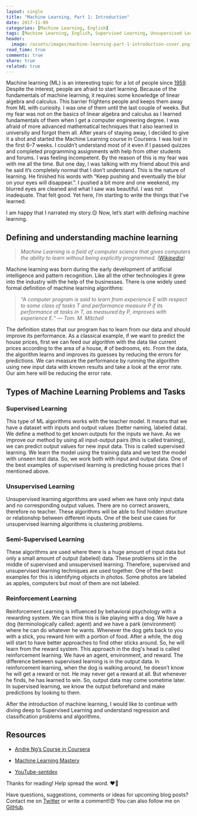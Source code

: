 ```yaml
---
layout: single
title: "Machine Learning, Part 1: Introduction"
date: 2017-11-09
categories: [Machine Learning, English]
tags: [Machine Learning, English, Supervised Learning, Unsupervised Learning, Reinforcement Learning]
header:
  image: /assets/images/machine-learning-part-1-introduction-cover.png
read_time: true
comments: true
share: true
related: true
---
```


Machine learning (ML) is an interesting topic for a lot of people since [1959](http://ieeexplore.ieee.org/document/5392560/?reload=true). Despite the interest, people are afraid to start learning. Because of the fundamentals of machine learning, it requires some knowledge of linear algebra and calculus. This barrier frightens people and keeps them away from ML with curiosity. I was one of them until the last couple of weeks. But my fear was not on the basics of linear algebra and calculus as I learned fundamentals of them when I get a computer engineering degree. I was afraid of more advanced mathematical techniques that I also learned in university and forgot them all. After years of staying away, I decided to give it a shot and started the Machine Learning course in Coursera. I was lost in the first 6–7 weeks. I couldn’t understand most of it even if I passed quizzes and completed programming assignments with help from other students and forums. I was feeling incompetent. By the reason of this is my fear was with me all the time. But one day, I was talking with my friend about this and he said it’s completely normal that I don’t understand. This is the nature of learning. He finished his words with “Keep pushing and eventually the blur on your eyes will disappear.”. I pushed a bit more and one weekend, my blurred eyes are cleaned and what I saw was beautiful. I was not inadequate. That felt good. Yet here, I’m starting to write the things that I’ve learned.

I am happy that I narrated my story.😌 Now, let’s start with defining machine learning.

## Defining and understanding machine learning

> *Machine Learning is a field of computer science that gives computers the ability to learn without being explicitly programmed. ([Wikipedia](https://en.wikipedia.org/wiki/Machine_learning))*

Machine learning was born during the early development of artificial intelligence and pattern recognition. Like all the other technologies it grew into the industry with the help of the businesses. There is one widely used formal definition of machine learning algorithms:
> *“A computer program is said to learn from experience E with respect to some class of tasks T and performance measure P if its performance at tasks in T, as measured by P, improves with experience E.” — Tom. M. Mitchell*

The definition states that our program has to learn from our data and should improve its performance. As a classical example, if we want to predict the house prices, first we can feed our algorithm with the data like current prices according to the area of a house, # of bedrooms, etc. From the data, the algorithm learns and improves its guesses by reducing the errors for predictions. We can measure the performance by running the algorithm using new input data with known results and take a look at the error rate. Our aim here will be reducing the error rate.

## Types of Machine Learning Problems and Tasks

### **Supervised Learning**

This type of ML algorithms works with the teacher model. It means that we have a dataset with inputs and output values (better naming, labeled data). We define a method to get known outputs for the inputs we have. As we improve our method by using all input-output pairs (this is called training), we can predict output values for new input data. This is called supervised learning. We learn the model using the training data and we test the model with unseen test data. So, we work both with input and output data. One of the best examples of supervised learning is predicting house prices that I mentioned above.

### **Unsupervised Learning**

Unsupervised learning algorithms are used when we have only input data and no corresponding output values. There are no correct answers, therefore no teacher. These algorithms will be able to find hidden structure or relationship between different inputs. One of the best use cases for unsupervised learning algorithms is clustering problems.

### **Semi-Supervised Learning**

These algorithms are used where there is a huge amount of input data but only a small amount of output (labeled) data. These problems sit in the middle of supervised and unsupervised learning. Therefore, supervised and unsupervised learning techniques are used together. One of the best examples for this is identifying objects in photos. Some photos are labeled as apples, computers but most of them are not labeled.

### **Reinforcement Learning**

Reinforcement Learning is influenced by behavioral psychology with a rewarding system. We can think this is like playing with a dog. We have a dog (terminologically called: agent) and we have a park (environment) where he can do whatever he wants. Whenever the dog gets back to you with a stick, you reward him with a portion of food. After a while, the dog will start to have better approaches to find other sticks around. So, he will learn from the reward system. This approach in the dog's head is called reinforcement learning. We have an agent, environment, and reward. The difference between supervised learning is in the output data. In reinforcement learning, when the dog is walking around, he doesn’t know he will get a reward or not. He may never get a reward at all. But whenever he finds, he has learned to win. So, output data may come sometime later. In supervised learning, we know the output beforehand and make predictions by looking to them.

After the introduction of machine learning, I would like to continue with diving deep to Supervised Learning and understand regression and classification problems and algorithms.

## Resources

* [Andre Ng’s Course in Coursera](https://www.coursera.org/learn/machine-learning/)

* [Machine Learning Mastery](https://machinelearningmastery.com)

* [YouTube-sentdex](https://www.youtube.com/user/sentdex/)

Thanks for reading️! Help spread the word. ❤️🚀

Have questions, suggestions, comments or ideas for upcoming blog posts? Contact me on [Twitter](http://bit.ly/2oWdga9) or write a comment!😍 You can also follow me on [GitHub](http://bit.ly/1S1gP9z).
